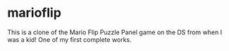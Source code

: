 # marioflip
This is a clone of the Mario Flip Puzzle Panel game on the DS from when I was a kid! One of my first complete works.
